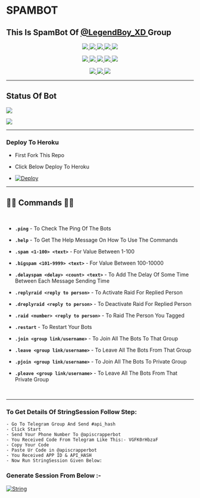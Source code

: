 # SPAMBOT
<p>
<h2> This Is SpamBot Of <a href="https://telegram.me/LegendBot_XD">@LegendBoy_XD </a>Group</h2>
</p>
<p align="center">
<a href="https://github.com/LEGEND-AI/SPAMBOT" alt="GitHub closed issues"> <img src="https://img.shields.io/github/issues-closed-raw/LEGEND-AI/SPAMBOT?style=flat&logo=github&color=success" /> </a>
<a href="https://github.com/LEGEND-AI/SPAMBOT/graphs/contributors" alt="GitHub contributors"> <img src="https://img.shields.io/github/contributors/LEGEND-AI/SPAMBOT?style=flat&logo=github" /> </a>
<a href="https://github.com/LEGEND-AI/SPAMBOT/network/members" alt="GitHub forks"> <img src="https://img.shields.io/github/forks/LEGEND-AI/SPAMBOT?label=Forks&logo=github" /> </a>
<a href="https://github.com/LEGEND-AI/SPAMBOT" alt="GitHub closed pull requests"> <img src="https://img.shields.io/github/issues-pr-closed-raw/LEGEND-AI/SPAMBOT?color=success" /> </a>
<a href="https://github.com/LEGEND-AI/SPAMBOT" alt="GitHub issues"> <img src="https://img.shields.io/github/issues-raw/LEGEND-AI/SPAMBOT?style=flat&logo=github&color=yellow" /> </a>
</p>
<p align="center">
<a href="https://github.com/LEGEND-AI/SPAMBOT" alt="GitHub release (latest by date including pre-releases)"> <img src="https://img.shields.io/github/v/release/LEGEND-AI/SPAMBOT?include_prereleases?style=flat&logo=github" /> </a>
<a href="https://www.python.org/" alt="made-with-python"> <img src="https://img.shields.io/badge/Made%20with-Python-1f425f.svg?style=flat&logo=python&color=blue" /> </a>
<a href="https://github.com/LEGEND-AI/SPAMBOT" alt="Docker!"> <img src="https://aleen42.github.io/badges/src/docker.svg" /> </a>
<a href="https://github.com/LEGEND-AI/SPAMBOT" alt="GitHub repo size"> <img src="https://img.shields.io/github/repo-size/LEGEND-AI/SPAMBOT" /> </a>
<a href="https://github.com/LEGEND-AI/SPAMBOT/blob/master/LICENSE" alt="GPLv3 license"> <img src="https://img.shields.io/badge/License-GPLv3-blue.svg" /> </a>
</p>
<p align="center">
<a href="https://t.me/Legend_Userbot" alt="Telegram!"> <img src="https://aleen42.github.io/badges/src/telegram.svg" /> </a>
<a href="https://github.com/LEGEND-AI/SPAMBOT/graphs/commit-activity" alt="Maintenance"> <img src="https://img.shields.io/badge/Maintained%3F-yes-green.svg" /> </a>
<a href="https://makeapullrequest.com" alt="PRs Welcome"> <img src="https://img.shields.io/badge/PRs-welcome-brightgreen.svg?style=flat-square" /> </a>
</p>

------------
## Status Of Bot 

<p align="left">
    <a href="https://github.com/LEGEND-AI/SPAMBOT/network/members"><img src="https://img.shields.io/github/forks/LEGEND-AI/SPAMBOT?label=Forks&logoColor=Black&style=social"></a><p align="left"><a href="https://github.com/LEGEND-AI/SPAMBOT/stargazers"><img src="https://img.shields.io/github/stars/LEGEND-AI/SPAMBOT?logoColor=Blue&style=social"></a><p align="left"><a href="https://github.com/LEGEND-AI/SPAMBOT"></a><p align="left"><a href="https://github.com/LEGEND-AI/SPAMBOT?"></a>

------------
<h3> Deploy To Heroku </h3>

- First Fork This Repo

- Click Below Deploy To Heroku

- [![Deploy](https://www.herokucdn.com/deploy/button.svg)](https://heroku.com/deploy)

--------
<p>

## 👨‍💻 Commands 👨‍💻

<br>

- <b>```.ping```</b> - To Check The Ping Of The Bots

- <b>```.help```</b> - To Get The Help Message On How To Use The Commands

- <b>```.spam <1-100> <text>```</b> - For Value Between 1-100

- <b>```.bigspam <101-9999> <text>```</b> - For Value Between 100-10000

- <b>```.delayspam <delay> <count> <text>```</b> - To Add The Delay Of Some Time Between Each Message Sending Time 

- <b>```.replyraid <reply to person>```</b> - To Activate Raid For Replied Person

- <b>```.dreplyraid <reply to person>```</b> - To Deactivate Raid For Replied Person

- <b>```.raid <number> <reply to person>```</b> - To Raid The Person You Tagged

- <b>```.restart```</b> - To Restart Your Bots

- <b>```.join <group link/username>```</b> - To Join All The Bots To That Group

- <b>```.leave <group link/username>```</b> - To Leave All The Bots From That Group

- <b>```.pjoin <group link/username>```</b> - To Join All The Bots To Private Group

- <b>```.pleave <group link/username>```</b> - To Leave All The Bots From That Private Group
<br>

------
### To Get Details Of StringSession Follow Step: 

    - Go To Telegram Group And Send #api_hash
    - Click Start
    - Send Your Phone Number To @apiscrapperbot
    - You Received Code From Telegram Like This:- VGFK0rHbzaF
    - Copy Your Code
    - Paste Ur Code in @apiscrapperbot
    - You Received APP ID & API_HASH
    - Now Run StringSession Given Below:
   

### Generate Session From Below :-

[![String](https://telegra.ph/file/dad1e2b98006e52945875.jpg)](https://replit.com/@KrishnaJaiswal1/LEGENDBOT#main.py) 
